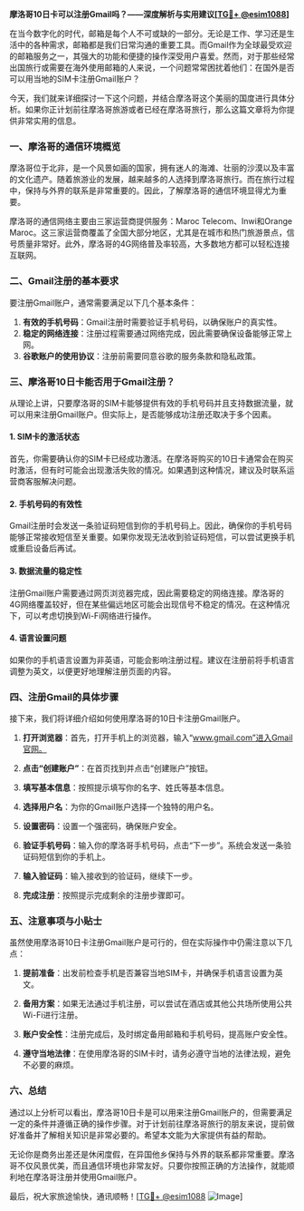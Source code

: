**摩洛哥10日卡可以注册Gmail吗？——深度解析与实用建议[[TG💪+ @esim1088](https://t.me/s/esim1088)]**

在当今数字化的时代，邮箱是每个人不可或缺的一部分。无论是工作、学习还是生活中的各种需求，邮箱都是我们日常沟通的重要工具。而Gmail作为全球最受欢迎的邮箱服务之一，其强大的功能和便捷的操作深受用户喜爱。然而，对于那些经常出国旅行或需要在海外使用邮箱的人来说，一个问题常常困扰着他们：在国外是否可以用当地的SIM卡注册Gmail账户？

今天，我们就来详细探讨一下这个问题，并结合摩洛哥这个美丽的国度进行具体分析。如果你正计划前往摩洛哥旅游或者已经在摩洛哥旅行，那么这篇文章将为你提供非常实用的信息。

### 一、摩洛哥的通信环境概览

摩洛哥位于北非，是一个风景如画的国家，拥有迷人的海滩、壮丽的沙漠以及丰富的文化遗产。随着旅游业的发展，越来越多的人选择到摩洛哥旅行。而在旅行过程中，保持与外界的联系是非常重要的。因此，了解摩洛哥的通信环境显得尤为重要。

摩洛哥的通信网络主要由三家运营商提供服务：Maroc Telecom、Inwi和Orange Maroc。这三家运营商覆盖了全国大部分地区，尤其是在城市和热门旅游景点，信号质量非常好。此外，摩洛哥的4G网络普及率较高，大多数地方都可以轻松连接互联网。

### 二、Gmail注册的基本要求

要注册Gmail账户，通常需要满足以下几个基本条件：

1. **有效的手机号码**：Gmail注册时需要验证手机号码，以确保账户的真实性。
2. **稳定的网络连接**：注册过程需要通过网络完成，因此需要确保设备能够正常上网。
3. **谷歌账户的使用协议**：注册前需要同意谷歌的服务条款和隐私政策。

### 三、摩洛哥10日卡能否用于Gmail注册？

从理论上讲，只要摩洛哥的SIM卡能够提供有效的手机号码并且支持数据流量，就可以用来注册Gmail账户。但实际上，是否能够成功注册还取决于多个因素。

#### 1. SIM卡的激活状态

首先，你需要确认你的SIM卡已经成功激活。在摩洛哥购买的10日卡通常会在购买时激活，但有时可能会出现激活失败的情况。如果遇到这种情况，建议及时联系运营商客服解决问题。

#### 2. 手机号码的有效性

Gmail注册时会发送一条验证码短信到你的手机号码上。因此，确保你的手机号码能够正常接收短信至关重要。如果你发现无法收到验证码短信，可以尝试更换手机或重启设备后再试。

#### 3. 数据流量的稳定性

注册Gmail账户需要通过网页浏览器完成，因此需要稳定的网络连接。摩洛哥的4G网络覆盖较好，但在某些偏远地区可能会出现信号不稳定的情况。在这种情况下，可以考虑切换到Wi-Fi网络进行操作。

#### 4. 语言设置问题

如果你的手机语言设置为非英语，可能会影响注册过程。建议在注册前将手机语言调整为英文，以便更好地理解注册页面的内容。

### 四、注册Gmail的具体步骤

接下来，我们将详细介绍如何使用摩洛哥的10日卡注册Gmail账户。

1. **打开浏览器**：首先，打开手机上的浏览器，输入“www.gmail.com”进入Gmail官网。
   
2. **点击“创建账户”**：在首页找到并点击“创建账户”按钮。

3. **填写基本信息**：按照提示填写你的名字、姓氏等基本信息。

4. **选择用户名**：为你的Gmail账户选择一个独特的用户名。

5. **设置密码**：设置一个强密码，确保账户安全。

6. **验证手机号码**：输入你的摩洛哥手机号码，点击“下一步”。系统会发送一条验证码短信到你的手机上。

7. **输入验证码**：输入接收到的验证码，继续下一步。

8. **完成注册**：按照提示完成剩余的注册步骤即可。

### 五、注意事项与小贴士

虽然使用摩洛哥10日卡注册Gmail账户是可行的，但在实际操作中仍需注意以下几点：

1. **提前准备**：出发前检查手机是否兼容当地SIM卡，并确保手机语言设置为英文。

2. **备用方案**：如果无法通过手机注册，可以尝试在酒店或其他公共场所使用公共Wi-Fi进行注册。

3. **账户安全性**：注册完成后，及时绑定备用邮箱和手机号码，提高账户安全性。

4. **遵守当地法律**：在使用摩洛哥的SIM卡时，请务必遵守当地的法律法规，避免不必要的麻烦。

### 六、总结

通过以上分析可以看出，摩洛哥10日卡是可以用来注册Gmail账户的，但需要满足一定的条件并遵循正确的操作步骤。对于计划前往摩洛哥旅行的朋友来说，提前做好准备并了解相关知识是非常必要的。希望本文能为大家提供有益的帮助。

无论你是商务出差还是休闲度假，在异国他乡保持与外界的联系都非常重要。摩洛哥不仅风景优美，而且通信环境也非常友好。只要你按照正确的方法操作，就能顺利地在摩洛哥注册并使用Gmail账户。

最后，祝大家旅途愉快，通讯顺畅！[[TG💪+ @esim1088](https://t.me/s/esim1088) ![Image](https://i.postimg.cc/4NQfJmqS/Snipaste-2025-05-13-00-14-12.png)]